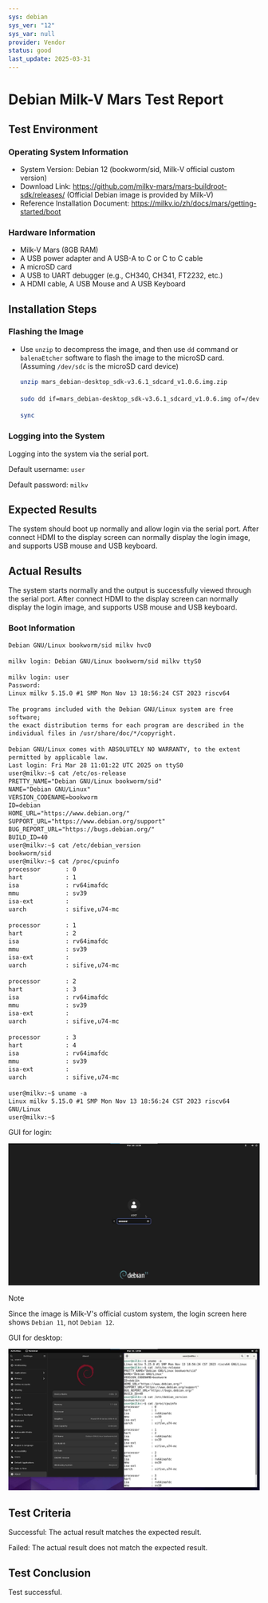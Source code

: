```yaml
---
sys: debian
sys_ver: "12"
sys_var: null
provider: Vendor
status: good
last_update: 2025-03-31
---
```


# Debian Milk-V Mars Test Report

## Test Environment

### Operating System Information

- System Version: Debian 12 (bookworm/sid, Milk-V official custom version)
- Download Link: <https://github.com/milkv-mars/mars-buildroot-sdk/releases/> (Official Debian image is provided by Milk-V)
- Reference Installation Document: <https://milkv.io/zh/docs/mars/getting-started/boot>

### Hardware Information

- Milk-V Mars (8GB RAM)
- A USB power adapter and A USB-A to C or C to C cable
- A microSD card
- A USB to UART debugger (e.g., CH340, CH341, FT2232, etc.)
- A HDMI cable, A USB Mouse and A USB Keyboard

## Installation Steps

### Flashing the Image

- Use `unzip` to decompress the image,  and then use `dd` command or `balenaEtcher` software to flash the image to the microSD card. (Assuming `/dev/sdc` is the microSD card device)

  ```bash
  unzip mars_debian-desktop_sdk-v3.6.1_sdcard_v1.0.6.img.zip

  sudo dd if=mars_debian-desktop_sdk-v3.6.1_sdcard_v1.0.6.img of=/dev/sdX bs=1M status=progress

  sync
  ```

### Logging into the System

Logging into the system via the serial port.

Default username: `user`

Default password: `milkv`

## Expected Results

The system should boot up normally and allow login via the serial port. After connect HDMI to the display screen can normally display the login image, and supports USB mouse and USB keyboard.

## Actual Results

The system starts normally and the output is successfully viewed through the serial port. After connect HDMI to the display screen can normally display the login image, and supports USB mouse and USB keyboard.

### Boot Information

```log
Debian GNU/Linux bookworm/sid milkv hvc0

milkv login: Debian GNU/Linux bookworm/sid milkv ttyS0

milkv login: user
Password:
Linux milkv 5.15.0 #1 SMP Mon Nov 13 18:56:24 CST 2023 riscv64

The programs included with the Debian GNU/Linux system are free software;
the exact distribution terms for each program are described in the
individual files in /usr/share/doc/*/copyright.

Debian GNU/Linux comes with ABSOLUTELY NO WARRANTY, to the extent
permitted by applicable law.
Last login: Fri Mar 28 11:01:22 UTC 2025 on ttyS0
user@milkv:~$ cat /etc/os-release
PRETTY_NAME="Debian GNU/Linux bookworm/sid"
NAME="Debian GNU/Linux"
VERSION_CODENAME=bookworm
ID=debian
HOME_URL="https://www.debian.org/"
SUPPORT_URL="https://www.debian.org/support"
BUG_REPORT_URL="https://bugs.debian.org/"
BUILD_ID=40
user@milkv:~$ cat /etc/debian_version
bookworm/sid
user@milkv:~$ cat /proc/cpuinfo
processor       : 0
hart            : 1
isa             : rv64imafdc
mmu             : sv39
isa-ext         :
uarch           : sifive,u74-mc

processor       : 1
hart            : 2
isa             : rv64imafdc
mmu             : sv39
isa-ext         :
uarch           : sifive,u74-mc

processor       : 2
hart            : 3
isa             : rv64imafdc
mmu             : sv39
isa-ext         :
uarch           : sifive,u74-mc

processor       : 3
hart            : 4
isa             : rv64imafdc
mmu             : sv39
isa-ext         :
uarch           : sifive,u74-mc

user@milkv:~$ uname -a
Linux milkv 5.15.0 #1 SMP Mon Nov 13 18:56:24 CST 2023 riscv64 GNU/Linux
user@milkv:~$
```

GUI for login:

![GUI for login](./image_login.jpg)

> [!Note]
> Since the image is Milk-V's official custom system, the login screen here shows `Debian 11`, not `Debian 12`.

GUI for desktop:

![GUI for desktop](./image_desktop.jpg)

## Test Criteria

Successful: The actual result matches the expected result.

Failed: The actual result does not match the expected result.

## Test Conclusion

Test successful.
